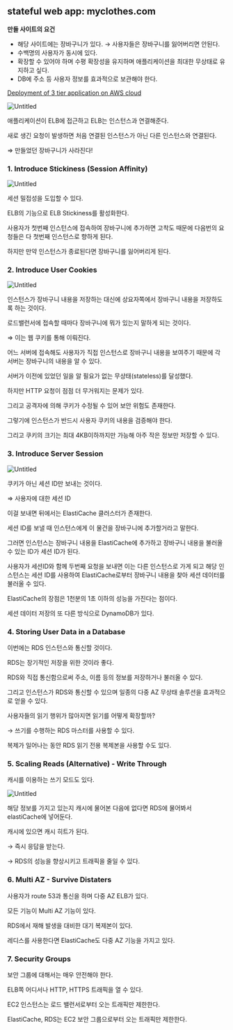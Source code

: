 ## stateful web app: myclothes.com  

**만들 사이트의 요건**

- 해당 사이트에는 장바구니가 있다. → 사용자들은 장바구니를 잃어버리면 안된다.
- 수백명의 사용자가 동시에 있다.
- 확장할 수 있어야 하며 수평 확장성을 유지하며 애플리케이션을 최대한 무상태로 유지하고 싶다.
- DB에 주소 등 사용자 정보를 효과적으로 보관해야 한다.

[Deployment of 3 tier application on AWS cloud](https://medium.com/@nikira8086/deployment-of-3-tier-application-on-aws-cloud-32b7eb14210a)

![Untitled](https://prod-files-secure.s3.us-west-2.amazonaws.com/0e50c9f9-d6b9-4369-b0d8-a40d14ac1451/d43789a8-22eb-47f3-9d18-b84f77094908/Untitled.png)

애플리케이션이 ELB에 접근하고 ELB는 인스턴스과 연결해준다.

새로 생긴 요청이 발생하면 처음 연결된 인스턴스가 아닌 다른 인스턴스와 연결된다.

⇒ 만들었던 장바구니가 사라진다!

### 1. Introduce Stickiness (Session Affinity)

![Untitled](https://prod-files-secure.s3.us-west-2.amazonaws.com/0e50c9f9-d6b9-4369-b0d8-a40d14ac1451/e0b82ba2-819a-4bea-bd34-a3c1cf0c40b9/Untitled.png)

세션 밀접성을 도입할 수 있다.

ELB의 기능으로 ELB Stickiness를 활성화한다.

사용자가 첫번째 인스턴스에 접속하여 장바구니에 추가하면 고착도 때문에 다음번의 요청들은 다 첫번째 인스턴스로 향하게 된다.

하지만 만약 인스턴스가 종료된다면 장바구니를 잃어버리게 된다.

### 2. Introduce User Cookies

![Untitled](https://prod-files-secure.s3.us-west-2.amazonaws.com/0e50c9f9-d6b9-4369-b0d8-a40d14ac1451/fba205df-3038-437f-8bc9-cc6e80de4e9d/Untitled.png)

인스턴스가 장바구니 내용을 저장하는 대신에 상요자쪽에서 장바구니 내용을 저장하도록 하는 것이다.

로드밸런서에 접속할 때마다 장바구니에 뭐가 있는지 말하게 되는 것이다.

⇒ 이는 웹 쿠키를 통해 이뤄진다.

어느 서버에 접속해도 사용자가 직접 인스턴스로 장바구니 내용을 보여주기 때문에 각 서버는 장바구니의 내용을 알 수 있다.

서버가 이전에 있었던 일을 알 필요가 없는 무상태(stateless)를 달성했다.

하지만 HTTP 요청이 점점 더 무거워지는 문제가 있다.

그리고 공격자에 의해 쿠키가 수정될 수 있어 보안 위험도 존재한다.

그렇기에 인스턴스가 반드시 사용자 쿠키의 내용을 검증해야 한다.

그리고 쿠키의 크기는 최대 4KB이하까지만 가능해 아주 작은 정보만 저장할 수 있다.

### 3. Introduce Server Session

![Untitled](https://prod-files-secure.s3.us-west-2.amazonaws.com/0e50c9f9-d6b9-4369-b0d8-a40d14ac1451/9a31c83c-ba34-48f2-af1e-0c773e4e2840/Untitled.png)

쿠키가 아닌 세션 ID만 보내는 것이다.

⇒ 사용자에 대한 세션 ID

이걸 보내면 뒤에서는 ElastiCache 클러스터가 존재한다.

세션 ID를 보낼 때 인스턴스에게 이 물건을 장바구니에 추가할거라고 말한다.

그러면 인스턴스는 장바구니 내용을 ElastiCache에 추가하고 장바구니 내용을 불러올 수 있는 ID가 세션 ID가 된다.

사용자가 세션ID와 함께 두번째 요청을 보내면 이는 다른 인스턴스로 가게 되고 해당 인스턴스는 세션 ID를 사용하여 ElastiCache로부터 장바구니 내용을 찾아 세션 데이터를 불러올 수 있다.

ElastiCache의 장점은 1천분의 1초 이하의 성능을 가진다는 점이다.

세션 데이터 저장의 또 다른 방식으로 DynamoDB가 있다.

### 4. Storing User Data in a Database

이번에는 RDS 인스턴스와 통신할 것이다.

RDS는 장기적인 저장을 위한 것이라 좋다.

RDS와 직접 통신함으로써 주소, 이름 등의 정보를 저장하거나 불러올 수 있다.

그리고 인스턴스가 RDS와 통신할 수 있으며 일종의 다중 AZ 무상태 솔루션을 효과적으로 얻을 수 있다.

사용자들의 읽기 행위가 많아지면 읽기를 어떻게 확장할까?

→ 쓰기를 수행하는 RDS 마스터를 사용할 수 있다.

복제가 일어나는 동안 RDS 읽기 전용 복제본을 사용할 수도 있다.

### 5. Scaling Reads (Alternative) - Write Through

캐시를 이용하는 쓰기 모드도 있다.

![Untitled](https://prod-files-secure.s3.us-west-2.amazonaws.com/0e50c9f9-d6b9-4369-b0d8-a40d14ac1451/32b60a49-4c47-41f2-a4c4-71cf24653a4f/Untitled.png)

해당 정보를 가지고 있는지 캐시에 물어본 다음에 없다면 RDS에 물어봐서 elastiCache에 넣어둔다.

캐시에 있으면 캐시 히트가 된다.

→ 즉시 응답을 받는다.

→ RDS의 성능을 향상시키고 트래픽을 줄일 수 있다.

### 6. Multi AZ - Survive Distaters

사용자가 route 53과 통신을 하며 다중 AZ ELB가 있다.

모든 기능이 Multi AZ 기능이 있다.

RDS에서 재해 발생을 대비한 대기 복제본이 있다.

레디스를 사용한다면 ElastiCache도 다중 AZ 기능을 가지고 있다.

### 7. Security Groups

보안 그룹에 대해서는 매우 안전해야 한다.

ELB쪽 어디서나 HTTP, HTTPS 트래픽을 열 수 있다.

EC2 인스턴스는 로드 밸런서로부터 오는 트래픽만 제한한다.

ElastiCache, RDS는 EC2 보안 그룹으로부터 오는 트래픽만 제한한다.